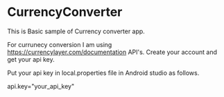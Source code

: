 # CurrencyConverter
This is Basic sample of Currency converter app.

For currunecy conversion I am using https://currencylayer.com/documentation API's. Create your account and get your api key.

Put your api key in local.properties file in Android studio as follows.

api.key="your_api_key"


